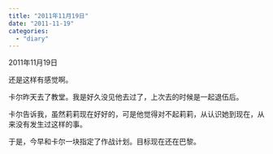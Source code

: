 ```yaml
---
title: "2011年11月19日"
date: "2011-11-19"
categories: 
  - "diary"
---
```


2011年11月19日

还是这样有感觉啊。

卡尔昨天去了教堂。我是好久没见他去过了，上次去的时候是一起退伍后。

卡尔告诉我，虽然莉莉现在好好的，可是他觉得对不起莉莉，从认识她到现在，从来没有发生过这样的事。

于是，今早和卡尔一块指定了作战计划。目标现在还在巴黎。
